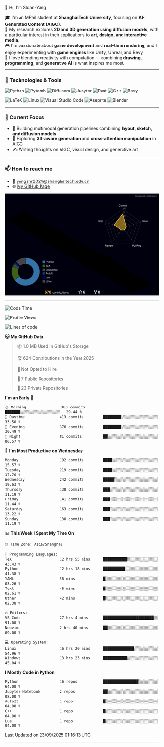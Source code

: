 👋 Hi, I'm Sloan-Yang

🎓 I'm an MPhil student at **ShanghaiTech University**, focusing on **AI-Generated Content (AIGC)**.  
🧠 My research explores **2D and 3D generation using diffusion models**, with a particular interest in their applications to **art, design, and interactive media**.  
🎮 I'm passionate about **game development** and **real-time rendering**, and I enjoy experimenting with **game engines** like Unity, Unreal, and Bevy.  
🎨 I love blending creativity with computation — combining **drawing**, **programming**, and **generative AI** is what inspires me most.

---

### 🧰 Technologies & Tools

![Python](https://img.shields.io/badge/python-%233776AB.svg?style=for-the-badge&logo=python&logoColor=white)
![Pytorch](https://img.shields.io/badge/pytorch-%23EE4C2C.svg?style=for-the-badge&logo=pytorch&logoColor=white)
![Diffusers](https://img.shields.io/badge/diffusers-HuggingFace-yellow?style=for-the-badge&logo=huggingface&logoColor=black)
![Jupyter](https://img.shields.io/badge/Jupyter-%23F37626.svg?style=for-the-badge&logo=Jupyter&logoColor=white)
![Rust](https://img.shields.io/badge/Rust-%23000000.svg?style=for-the-badge&logo=rust&logoColor=white)
![C++](https://img.shields.io/badge/C++-%2300599C.svg?style=for-the-badge&logo=c%2B%2B&logoColor=white)
![Bevy](https://img.shields.io/badge/Bevy-000000.svg?style=for-the-badge&logo=bevy&logoColor=white)

![LaTeX](https://img.shields.io/badge/LaTeX-47A141?style=for-the-badge&logo=latex&logoColor=white)
![Linux](https://img.shields.io/badge/Linux-FCC624?style=for-the-badge&logo=linux&logoColor=black)
![Visual Studio Code](https://img.shields.io/badge/VSCode-0078d7.svg?style=for-the-badge&logo=visual-studio-code&logoColor=white)
![Aseprite](https://img.shields.io/badge/Aseprite-FFFFFF?style=for-the-badge&logo=Aseprite&logoColor=%237D929E)
![Blender](https://img.shields.io/badge/Blender-F5792A?style=for-the-badge&logo=blender&logoColor=white)

---

### 🔭 Current Focus

- 🎨 Building multimodal generation pipelines combining **layout, sketch, and diffusion models**
- 🧪 Exploring **3D-aware generation** and **cross-attention manipulation** in AIGC
- ✍️ Writing thoughts on AIGC, visual design, and generative art

---

### 📫 How to reach me

- 📧 <a href="mailto:yangshr2024@shanghaitech.edu.cn">yangshr2024@shanghaitech.edu.cn</a>
- 🌐 [My GitHub Page](https://sloan-yang.github.io)  



![3D Profile](https://raw.githubusercontent.com/Sloan-Yang/Sloan-Yang/main/profile-3d-contrib/profile-night-rainbow.svg)

---


<!--START_SECTION:waka-->
![Code Time](http://img.shields.io/badge/Code%20Time-577%20hrs%2046%20mins-blue)

![Profile Views](http://img.shields.io/badge/Profile%20Views-1-blue)

![Lines of code](https://img.shields.io/badge/From%20Hello%20World%20I%27ve%20Written-2.1%20million%20lines%20of%20code-blue)

**🐱 My GitHub Data** 

> 📦 1.0 MB Used in GitHub's Storage 
 > 
> 🏆 624 Contributions in the Year 2025
 > 
> 🚫 Not Opted to Hire
 > 
> 📜 7 Public Repositories 
 > 
> 🔑 23 Private Repositories 
 > 
**I'm an Early 🐤** 

```text
🌞 Morning                363 commits         ███████░░░░░░░░░░░░░░░░░░   29.44 % 
🌆 Daytime                413 commits         ████████░░░░░░░░░░░░░░░░░   33.50 % 
🌃 Evening                376 commits         ████████░░░░░░░░░░░░░░░░░   30.49 % 
🌙 Night                  81 commits          ██░░░░░░░░░░░░░░░░░░░░░░░   06.57 % 
```
📅 **I'm Most Productive on Wednesday** 

```text
Monday                   192 commits         ████░░░░░░░░░░░░░░░░░░░░░   15.57 % 
Tuesday                  219 commits         ████░░░░░░░░░░░░░░░░░░░░░   17.76 % 
Wednesday                242 commits         █████░░░░░░░░░░░░░░░░░░░░   19.63 % 
Thursday                 138 commits         ███░░░░░░░░░░░░░░░░░░░░░░   11.19 % 
Friday                   141 commits         ███░░░░░░░░░░░░░░░░░░░░░░   11.44 % 
Saturday                 163 commits         ███░░░░░░░░░░░░░░░░░░░░░░   13.22 % 
Sunday                   138 commits         ███░░░░░░░░░░░░░░░░░░░░░░   11.19 % 
```


📊 **This Week I Spent My Time On** 

```text
🕑︎ Time Zone: Asia/Shanghai

💬 Programming Languages: 
TeX                      12 hrs 55 mins      ███████████░░░░░░░░░░░░░░   43.43 % 
Python                   12 hrs 18 mins      ██████████░░░░░░░░░░░░░░░   41.38 % 
YAML                     58 mins             █░░░░░░░░░░░░░░░░░░░░░░░░   03.26 % 
Text                     46 mins             █░░░░░░░░░░░░░░░░░░░░░░░░   02.61 % 
Other                    42 mins             █░░░░░░░░░░░░░░░░░░░░░░░░   02.38 % 

🔥 Editors: 
VS Code                  27 hrs 4 mins       ███████████████████████░░   91.00 % 
Neovim                   2 hrs 40 mins       ██░░░░░░░░░░░░░░░░░░░░░░░   09.00 % 

💻 Operating System: 
Linux                    16 hrs 20 mins      ██████████████░░░░░░░░░░░   54.96 % 
Windows                  13 hrs 23 mins      ███████████░░░░░░░░░░░░░░   45.04 % 
```

**I Mostly Code in Python** 

```text
Python                   16 repos            ████████████████░░░░░░░░░   64.00 % 
Jupyter Notebook         2 repos             ██░░░░░░░░░░░░░░░░░░░░░░░   08.00 % 
AutoIt                   1 repo              █░░░░░░░░░░░░░░░░░░░░░░░░   04.00 % 
C++                      1 repo              █░░░░░░░░░░░░░░░░░░░░░░░░   04.00 % 
Lua                      1 repo              █░░░░░░░░░░░░░░░░░░░░░░░░   04.00 % 
```




 Last Updated on 23/09/2025 01:16:13 UTC
<!--END_SECTION:waka-->

---





